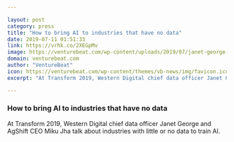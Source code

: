 ```yaml
---

layout: post
category: press
title: "How to bring AI to industries that have no data"
date: 2019-07-11 01:51:33
link: https://vrhk.co/2XEGpMv
image: https://venturebeat.com/wp-content/uploads/2019/07/janet-george-john-mcelligott-miku-jha.jpg?w=1200&strip=all
domain: venturebeat.com
author: "VentureBeat"
icon: https://venturebeat.com/wp-content/themes/vb-news/img/favicon.ico
excerpt: "At Transform 2019, Western Digital chief data officer Janet George and AgShift CEO Miku Jha talk about industries with little or no data to train AI."

---
```


### How to bring AI to industries that have no data

At Transform 2019, Western Digital chief data officer Janet George and AgShift CEO Miku Jha talk about industries with little or no data to train AI.